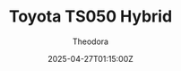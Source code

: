 ---
title: "Toyota TS050 Hybrid"
meta_title: ""
description: "Toyota TS050 Hybrid LMP1 by Rollovers, ready to race!"
date: 2025-04-27T01:15:00Z
thumb: Dzyg8eI
mainimage: "joEkpav"
cargallery: ["y5sOZ9t"]
categories: ["Car"]
author: "Theodora"
tags: ["Toyota", "LMP1", "WEC", "Le Mans Prototype", "2016", "Rollovers", "Japan"]
draft: false
link: https://modsfire.com/oaAaO4ex9Fgbf76
zipsize: "74 MB"
manu: Toyota
country: Japan
championship: WEC
year: "2016"
class: LMP1
engine: Toyota RHV Ph8.97
drivetrain: RWD
power: 1000 bhp
torque: "-" 
mass: "-"
speed: "320" 
gb: 6-Speed
accel: "- seconds"
creator: Rollovers
# creatorfull: First Studio Race
# creatorlink: https://patreon.com/c/firststudio
version: "-"
csp: "0.2.4"
carname: "Toyota TS050 Hybrid"
folder: "rollovers_ts050_hybrid"
livery: "Included"
r2r: 0
host: "ModsFire"
---